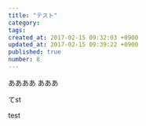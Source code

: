 ```yaml
---
title: "テスト"
category: 
tags: 
created_at: 2017-02-15 09:32:03 +0900
updated_at: 2017-02-15 09:39:22 +0900
published: true
number: 8
---
```


ああああ
あああ

てst

test
